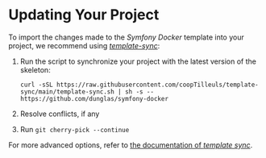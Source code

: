 # Updating Your Project

To import the changes made to the _Symfony Docker_ template into your project, we recommend using
[_template-sync_](https://github.com/coopTilleuls/template-sync):

1. Run the script to synchronize your project with the latest version of the skeleton:

    ```console
    curl -sSL https://raw.githubusercontent.com/coopTilleuls/template-sync/main/template-sync.sh | sh -s -- https://github.com/dunglas/symfony-docker
    ```

2. Resolve conflicts, if any
3. Run `git cherry-pick --continue`

For more advanced options, refer to [the documentation of _template sync_](https://github.com/coopTilleuls/template-sync#template-sync).
